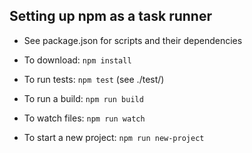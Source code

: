 ## Setting up npm as a task runner

- See package.json for scripts and their dependencies

- To download: `npm install`

- To run tests: `npm test` (see ./test/)

- To run a build: `npm run build`

- To watch files: `npm run watch`

- To start a new project: `npm run new-project`
